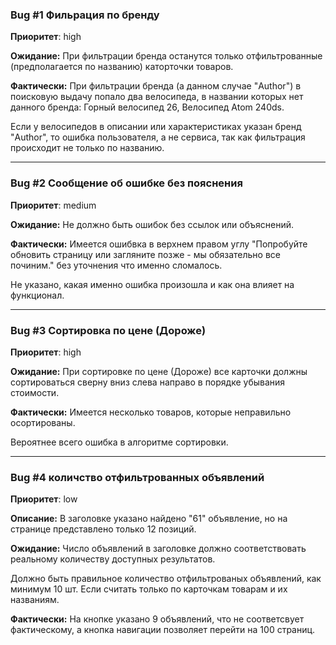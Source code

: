 ### Bug #1 Фильрация по бренду

**Приоритет**: high

**Ожидание:**
При фильтрации бренда останутся только отфильтрованные (предполагается по названию) каторточки товаров.

**Фактически:**
При фильтрации бренда (а данном случае "Author") в поисковую выдачу попало два велосипеда, в названии которых нет данного бренда: Горный велосипед 26, Велосипед Atom 240ds. 

Если у велосипедов в описании или характеристиках указан бренд "Author", то  ошибка пользователя, а не сервиса, так как фильтрация происходит не только по названию.

---

### Bug #2 Сообщение об ошибке без пояснения

**Приоритет**: medium

**Ожидание:**
Не должно быть ошибок без ссылок или объяснений.

**Фактически:**
Имеется ошибвка в верхнем правом углу "Попробуйте обновить страницу или загляните позже - мы обязательно все починим." без уточнения что именно сломалось.

Не указано, какая именно ошибка произошла и как она влияет на функционал.

---

### Bug #3 Сортировка по цене (Дороже)

**Приоритет**: high

**Ожидание:**
При сортировке по цене (Дороже) все карточки должны сортироваться сверну вниз слева направо в порядке убывания стоимости.

**Фактически:**
Имеется несколько товаров, которые неправильно осортированы.

Вероятнее всего ошибка в алгоритме сортировки.

---

### Bug #4 количство отфильтрованных объявлений

**Приоритет**: low

**Описание:**
В заголовке указано найдено "61" объявление, но на странице представлено только 12 позиций.

**Ожидание:**
Число объявлений в заголовке должно соответствовать реальному количеству доступных результатов.

Должно быть правильное количество отфильтрованых объявлений, как минимум 10 шт. Если считать только по карточкам товарам и их названиям.

**Фактически:**
На кнопке указано 9 объявлений, что не соответсвует фактическому, а кнопка навигации позволяет перейти на 100 страниц. 